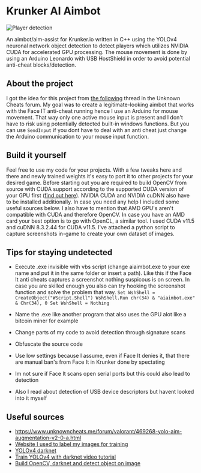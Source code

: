 
# Krunker AI Aimbot 
![Player detection](https://cdn.discordapp.com/attachments/560173144107909120/968434358086160424/Screenshot_2.png)

An aimbot/aim-assist for Krunker.io written in C++ using the YOLOv4 neuronal network object detection to detect players which utilizes NVIDIA CUDA for accelerated GPU processing. The mouse movement is done by using an Arduino Leonardo with USB HostShield in order to avoid potential anti-cheat blocks/detection.

## About the project 

I got the idea for this project from [the following](https://www.unknowncheats.me/forum/valorant/469268-yolo-aim-augmentation-v2-0-a.html) thread in the Unknown Cheats forum. My goal was to create a legitimate-looking aimbot that works with the Face IT anti-cheat running hence I use an Arduino for mouse movement. That way only one active mouse input is present and I don't have to risk using potentially detected built-in windows functions. But you can use ``SendInput`` if you dont have to deal with an anti cheat just change the Arduino communication to your mouse input function.

## Build it yourself 

Feel free to use my code for your projects. With a few tweaks here and there and newly trained weights it's easy to port it to other projects for your desired game. Before starting out you are required to build OpenCV from source with CUDA support according to the supported CUDA version of your GPU first ([find out here](https://en.wikipedia.org/wiki/CUDA#GPUs_supported)). NVIDIA CUDA and NVIDIA cuDNN also have to be installed additionally. In case you need any help I included some useful sources below. I also have to mention that AMD GPU's aren't compatible with CUDA and therefore OpenCV. In case you have an AMD card your best option is to go with OpenCL, a similar tool. I used CUDA v11.5 and cuDNN 8.3.2.44 for CUDA v11.5. I've attached a python script to capture screenshots in-game to create your own dataset of images.

## Tips for staying undetected

+ Execute .exe invisible with vbs script (change aiaimbot.exe to your exe name and put it in the same folder or insert a path). Like this if the Face It anti cheats captures a screenshot nothing suspicous is on screen.
In case you are skilled enough you also can try hooking the screenshot function and solve the problem that way. 
``Set WshShell = CreateObject("WScript.Shell")
WshShell.Run chr(34) & "aiaimbot.exe" & Chr(34), 0
Set WshShell = Nothing``

+ Name the .exe like another program that also uses the GPU alot like a bitcoin miner for example
+ Change parts of my code to avoid detection through signature scans
+ Obfuscate the source code
+ Use low settings because I assume, even if Face It denies it, that there are manual ban's from Face It in Krunker done by spectating
+ Im not sure if Face It scans open serial ports but this could also lead to detection
+ Also I read about detection of USB device descriptors but havent looked into it myself

## Useful sources

- https://www.unknowncheats.me/forum/valorant/469268-yolo-aim-augmentation-v2-0-a.html
- [Website I used to label my images for training](https://cvat.org/)
- [YOLOv4 darknet](https://github.com/AlexeyAB/darknet) 
- [Train YOLOv4 with darknet video tutorial](https://www.youtube.com/watch?v=-NEB5P-SLi0) 
- [Build OpenCV, darknet and detect object on image](https://www.youtube.com/watch?v=FE2GBeKuqpc)
